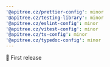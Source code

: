 ```yaml
---
'@apitree.cz/prettier-config': minor
'@apitree.cz/testing-library': minor
'@apitree.cz/eslint-config': minor
'@apitree.cz/vitest-config': minor
'@apitree.cz/ts-config': minor
'@apitree.cz/typedoc-config': minor
---
```


🎉 First release
